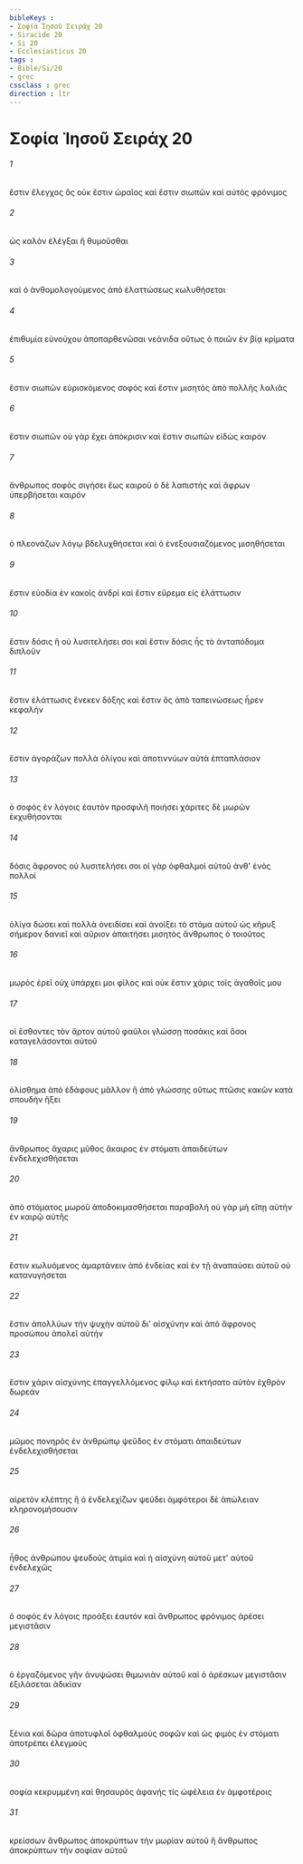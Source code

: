 ```yaml
---
bibleKeys : 
- Σοφία Ἰησοῦ Σειράχ 20
- Siracide 20
- Si 20
- Ecclesiasticus 20
tags : 
- Bible/Si/20
- grec
cssclass : grec
direction : ltr
---
```


# Σοφία Ἰησοῦ Σειράχ 20

###### 1
ἔστιν ἔλεγχος ὃς οὐκ ἔστιν ὡραῖος καὶ ἔστιν σιωπῶν καὶ αὐτὸς φρόνιμος
###### 2
ὡς καλὸν ἐλέγξαι ἢ θυμοῦσθαι
###### 3
καὶ ὁ ἀνθομολογούμενος ἀπὸ ἐλαττώσεως κωλυθήσεται
###### 4
ἐπιθυμία εὐνούχου ἀποπαρθενῶσαι νεάνιδα οὕτως ὁ ποιῶν ἐν βίᾳ κρίματα
###### 5
ἔστιν σιωπῶν εὑρισκόμενος σοφός καὶ ἔστιν μισητὸς ἀπὸ πολλῆς λαλιᾶς
###### 6
ἔστιν σιωπῶν οὐ γὰρ ἔχει ἀπόκρισιν καὶ ἔστιν σιωπῶν εἰδὼς καιρόν
###### 7
ἄνθρωπος σοφὸς σιγήσει ἕως καιροῦ ὁ δὲ λαπιστὴς καὶ ἄφρων ὑπερβήσεται καιρόν
###### 8
ὁ πλεονάζων λόγῳ βδελυχθήσεται καὶ ὁ ἐνεξουσιαζόμενος μισηθήσεται
###### 9
ἔστιν εὐοδία ἐν κακοῖς ἀνδρί καὶ ἔστιν εὕρεμα εἰς ἐλάττωσιν
###### 10
ἔστιν δόσις ἣ οὐ λυσιτελήσει σοι καὶ ἔστιν δόσις ἧς τὸ ἀνταπόδομα διπλοῦν
###### 11
ἔστιν ἐλάττωσις ἕνεκεν δόξης καὶ ἔστιν ὃς ἀπὸ ταπεινώσεως ἦρεν κεφαλήν
###### 12
ἔστιν ἀγοράζων πολλὰ ὀλίγου καὶ ἀποτιννύων αὐτὰ ἑπταπλάσιον
###### 13
ὁ σοφὸς ἐν λόγοις ἑαυτὸν προσφιλῆ ποιήσει χάριτες δὲ μωρῶν ἐκχυθήσονται
###### 14
δόσις ἄφρονος οὐ λυσιτελήσει σοι οἱ γὰρ ὀφθαλμοὶ αὐτοῦ ἀνθ' ἑνὸς πολλοί
###### 15
ὀλίγα δώσει καὶ πολλὰ ὀνειδίσει καὶ ἀνοίξει τὸ στόμα αὐτοῦ ὡς κῆρυξ σήμερον δανιεῖ καὶ αὔριον ἀπαιτήσει μισητὸς ἄνθρωπος ὁ τοιοῦτος
###### 16
μωρὸς ἐρεῖ οὐχ ὑπάρχει μοι φίλος καὶ οὐκ ἔστιν χάρις τοῖς ἀγαθοῖς μου
###### 17
οἱ ἔσθοντες τὸν ἄρτον αὐτοῦ φαῦλοι γλώσσῃ ποσάκις καὶ ὅσοι καταγελάσονται αὐτοῦ
###### 18
ὀλίσθημα ἀπὸ ἐδάφους μᾶλλον ἢ ἀπὸ γλώσσης οὕτως πτῶσις κακῶν κατὰ σπουδὴν ἥξει
###### 19
ἄνθρωπος ἄχαρις μῦθος ἄκαιρος ἐν στόματι ἀπαιδεύτων ἐνδελεχισθήσεται
###### 20
ἀπὸ στόματος μωροῦ ἀποδοκιμασθήσεται παραβολή οὐ γὰρ μὴ εἴπῃ αὐτὴν ἐν καιρῷ αὐτῆς
###### 21
ἔστιν κωλυόμενος ἁμαρτάνειν ἀπὸ ἐνδείας καὶ ἐν τῇ ἀναπαύσει αὐτοῦ οὐ κατανυγήσεται
###### 22
ἔστιν ἀπολλύων τὴν ψυχὴν αὐτοῦ δι' αἰσχύνην καὶ ἀπὸ ἄφρονος προσώπου ἀπολεῖ αὐτήν
###### 23
ἔστιν χάριν αἰσχύνης ἐπαγγελλόμενος φίλῳ καὶ ἐκτήσατο αὐτὸν ἐχθρὸν δωρεάν
###### 24
μῶμος πονηρὸς ἐν ἀνθρώπῳ ψεῦδος ἐν στόματι ἀπαιδεύτων ἐνδελεχισθήσεται
###### 25
αἱρετὸν κλέπτης ἢ ὁ ἐνδελεχίζων ψεύδει ἀμφότεροι δὲ ἀπώλειαν κληρονομήσουσιν
###### 26
ἦθος ἀνθρώπου ψευδοῦς ἀτιμία καὶ ἡ αἰσχύνη αὐτοῦ μετ' αὐτοῦ ἐνδελεχῶς
###### 27
ὁ σοφὸς ἐν λόγοις προάξει ἑαυτόν καὶ ἄνθρωπος φρόνιμος ἀρέσει μεγιστᾶσιν
###### 28
ὁ ἐργαζόμενος γῆν ἀνυψώσει θιμωνιὰν αὐτοῦ καὶ ὁ ἀρέσκων μεγιστᾶσιν ἐξιλάσεται ἀδικίαν
###### 29
ξένια καὶ δῶρα ἀποτυφλοῖ ὀφθαλμοὺς σοφῶν καὶ ὡς φιμὸς ἐν στόματι ἀποτρέπει ἐλεγμούς
###### 30
σοφία κεκρυμμένη καὶ θησαυρὸς ἀφανής τίς ὠφέλεια ἐν ἀμφοτέροις
###### 31
κρείσσων ἄνθρωπος ἀποκρύπτων τὴν μωρίαν αὐτοῦ ἢ ἄνθρωπος ἀποκρύπτων τὴν σοφίαν αὐτοῦ

